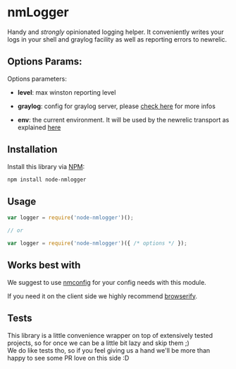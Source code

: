 # nmLogger

Handy and _strongly_ opinionated logging helper. It conveniently writes your logs in your shell and graylog facility as well as reporting errors to newrelic.

## Options Params:
Options parameters:

- **level**: max winston reporting level

- **graylog**: config for graylog server, please [check here](https://github.com/namshi/winston-graylog2#options) for more infos
- **env**: the current environment. It will be used by the newrelic transport as explained [here](https://github.com/namshi/newrelic-winston#options)

## Installation

Install this library via [NPM](https://www.npmjs.org/package/node-logger):

``` bash
npm install node-nmlogger
```

## Usage
```javascript
var logger = require('node-nmlogger')();

// or

var logger = require('node-nmlogger')({ /* options */ });

```

## Works best with
We suggest to use [nmconfig](https://github.com/namshi/node-nmconfig) for your config needs with this module.

If you need it on the client side we highly recommend
[browserify](http://browserify.org/).

## Tests
This library is a little convenience wrapper on top of extensively tested projects,
so for once we can be a little bit lazy and skip them ;)<br/>
We do like tests tho, so if you feel giving us a hand we'll be more than happy
to see some PR love on this side :D

